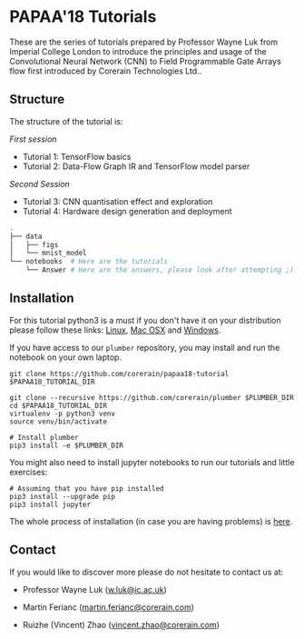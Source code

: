 # PAPAA'18 Tutorials

These are the series of tutorials prepared by Professor Wayne Luk from Imperial College London to introduce the principles and usage of the Convolutional Neural Network (CNN) to Field Programmable Gate Arrays flow first introduced by Corerain Technologies Ltd..

## Structure

The structure of the tutorial is:

_First session_

-   Tutorial 1: TensorFlow basics
-   Tutorial 2: Data-Flow Graph IR and TensorFlow model parser

_Second Session_

-   Tutorial 3: CNN quantisation effect and exploration
-   Tutorial 4: Hardware design generation and deployment

```bash
.
├── data
│   ├── figs
│   └── mnist_model
└── notebooks  # Here are the tutorials
    └── Answer # Here are the answers, please look after attempting ;)
```

## Installation

For this tutorial python3 is a must if you don't have it on your distribution please follow these links: [Linux](https://docs.python-guide.org/starting/install3/linux/), [Mac OSX](https://docs.python-guide.org/starting/install3/osx/) and [Windows](https://docs.python-guide.org/starting/install3/win/).

If you have access to our `plumber` repository, you may install and run the notebook on your own laptop.

```shell
git clone https://github.com/corerain/papaa18-tutorial $PAPAA18_TUTORIAL_DIR

git clone --recursive https://github.com/corerain/plumber $PLUMBER_DIR
cd $PAPAA18_TUTORIAL_DIR
virtualenv -p python3 venv
source venv/bin/activate

# Install plumber
pip3 install -e $PLUMBER_DIR
```

You might also need to install jupyter notebooks to run our tutorials and little exercises:

```shell
# Assuming that you have pip installed
pip3 install --upgrade pip
pip3 install jupyter
```

The whole process of installation (in case you are having problems) is [here](https://jupyter.readthedocs.io/en/latest/install.html).

## Contact

If you would like to discover more please do not hesitate to contact us at:

-   Professor Wayne Luk (w.luk@ic.ac.uk)

-   Martin Ferianc (martin.ferianc@corerain.com)

-   Ruizhe (Vincent) Zhao (vincent.zhao@corerain.com)
